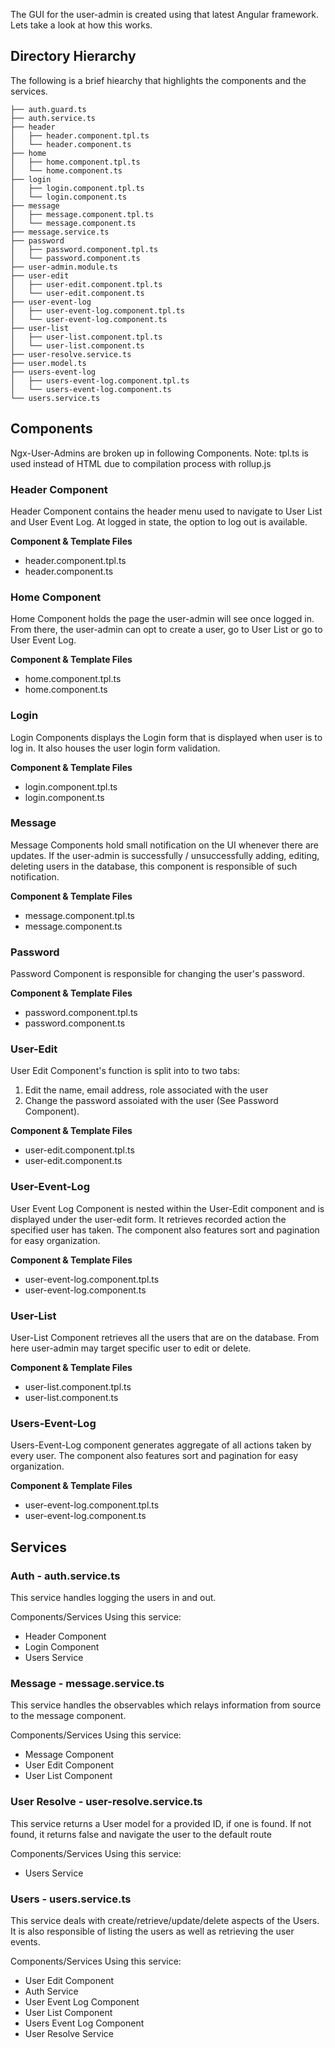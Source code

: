 The GUI for the user-admin is created using that latest Angular framework.  Lets take a look at how this works.

## Directory Hierarchy

The following is a brief hiearchy that highlights the components and the services.

```
├── auth.guard.ts
├── auth.service.ts
├── header
│   ├── header.component.tpl.ts
│   └── header.component.ts
├── home
│   ├── home.component.tpl.ts
│   └── home.component.ts
├── login
│   ├── login.component.tpl.ts
│   └── login.component.ts
├── message
│   ├── message.component.tpl.ts
│   └── message.component.ts
├── message.service.ts
├── password
│   ├── password.component.tpl.ts
│   └── password.component.ts
├── user-admin.module.ts
├── user-edit
│   ├── user-edit.component.tpl.ts
│   └── user-edit.component.ts
├── user-event-log
│   ├── user-event-log.component.tpl.ts
│   └── user-event-log.component.ts
├── user-list
│   ├── user-list.component.tpl.ts
│   └── user-list.component.ts
├── user-resolve.service.ts
├── user.model.ts
├── users-event-log
│   ├── users-event-log.component.tpl.ts
│   └── users-event-log.component.ts
└── users.service.ts
```


## Components

Ngx-User-Admins are broken up in following Components.
Note: tpl.ts is used instead of HTML due to compilation process with rollup.js

### Header Component


Header Component contains the header menu used to navigate to User List and User Event Log.
At logged in state, the option to log out is available.


  **Component & Template Files**

  - header.component.tpl.ts
  - header.component.ts

### Home Component

Home Component holds the page the user-admin will see once logged in. From there, the user-admin can opt to create a user, go to User List or go to User Event Log.


  **Component & Template Files**

  - home.component.tpl.ts
  - home.component.ts

### Login

Login Components displays the Login form that is displayed when user is to log in. It also houses the user login form validation.

  **Component & Template Files**

  - login.component.tpl.ts
  - login.component.ts


### Message

Message Components hold small notification on the UI whenever there are updates. If the user-admin is successfully / unsuccessfully adding, editing, deleting
users in the database, this component is responsible of such notification.

  **Component & Template Files**

  - message.component.tpl.ts
  - message.component.ts

### Password

Password Component is responsible for changing the user's password.

  **Component & Template Files**

  - password.component.tpl.ts
  - password.component.ts

### User-Edit

User Edit Component's function is split into to two tabs:

1. Edit the name, email address, role associated with the user
2. Change the password assoiated with the user (See Password Component).

  **Component & Template Files**

  - user-edit.component.tpl.ts
  - user-edit.component.ts


### User-Event-Log

User Event Log Component is nested within the User-Edit component and is displayed under the user-edit form.
It retrieves recorded action the specified user has taken. The component also features sort and pagination for easy organization.

  **Component & Template Files**

  - user-event-log.component.tpl.ts
  - user-event-log.component.ts

### User-List

User-List Component retrieves all the users that are on the database. From here user-admin may target specific user to edit or delete.

  **Component & Template Files**

  - user-list.component.tpl.ts
  - user-list.component.ts

### Users-Event-Log

Users-Event-Log component generates aggregate of all actions taken by every user.
The component also features sort and pagination for easy organization.

  **Component & Template Files**

  - user-event-log.component.tpl.ts
  - user-event-log.component.ts


## Services

### Auth - auth.service.ts

This service handles logging the users in and out.

Components/Services Using this service:
 - Header Component
 - Login Component
 - Users Service

### Message - message.service.ts

This service handles the observables which relays information from source to the message component.

Components/Services Using this service:
 - Message Component
 - User Edit Component
 - User List Component

### User Resolve - user-resolve.service.ts

This service returns a User model for a provided ID, if one is found.
If not found, it returns false and navigate the user to the default route

Components/Services Using this service:
- Users Service

### Users - users.service.ts

This service deals with create/retrieve/update/delete aspects of the Users.
It is also responsible of listing the users as well as retrieving the user events.

Components/Services Using this service:

 - User Edit Component
 - Auth Service
 - User Event Log Component
 - User List Component
 - Users Event Log Component
 - User Resolve Service
